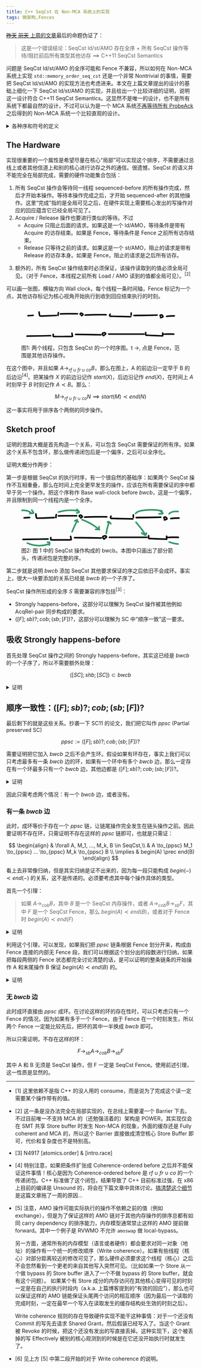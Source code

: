 ```yaml
---
title: C++ SeqCst 在 Non-MCA 系统上的实现
tags: 微架构,Fences
---
```


[<del>昨天</del> <del>前天</del> 上周的文章](seqcst-fences)最后的命题伪证了：

> 这是一个错误结论：SeqCst ld/st/AMO 存在全序 + 所有 SeqCst 操作等待/阻拦前后所有类型其他访存 $\implies$ C++11 SeqCst Semantics

问题是 SeqCst ld/st/AMO 的全序可能和 Fence 不兼容，所以如何在 Non-MCA 系统上实现 `std::memory_order_seq_cst` 还是一个非常 Nontrivial 的事情，需要把 SeqCst ld/st/AMO 的实现方法也考虑进来。本文在上篇文章提出的设计的基础上细化一下 SeqCst ld/st/AMO 的实现，并且给出一个比较详细的证明，说明这一设计符合 C++11 SeqCst Semantics。这显然不是唯一的设计，也不是所有系统下都最自然的设计，不过可以认为是一个 MCA 系统[不再等待所有 ProbeAck](mca) 之后得到的 Non-MCA 系统一个比较直观的设计。

<details>
<summary>各种序和符号的定义</summary>

- $co$: Coherence order，和 C++ 标准中的 Modification order 基本同义。
- $rf$: Read-from，$W \to_{rf} R$ 表示 R 读到了 W 的值，可以理解为 “W 早于 R”。
- $fr$: From-read，部分文献称为 Read-before ($rb$)，$R \to_{fr} W$ 表示 R 读到了 W 在 $co$ 序之前某个操作写入的值，可以理解为“R 早于 W”
- $sw$: Synchronize-with，在本文中狭义解释为一个 Release 操作写入的值被一个 Acquire 操作读到。标准库中有别的 $sw$ 操作，这里不做讨论。
- $cob$: Coherence-ordered before
- $bwcb, ra, ppsc$ 都是本文中定义的关系，分别指 Base wall-clock before, read-after 和 partial preserved SC

分号 ($;$) 表示关系连接，即：

$$
a ; b := \{ (X, Y) \in dom(a) \times codom(b) \mid exists Z, XaZ \land ZbY \}
$$

中括号 ($[S]$) 表示 S 类型的操作上的 Identity 关系，即：

$$
[S] := \{ (X, X) \mid X \in S \}
$$

中括号可以用于固定一个序的两端，例如 $[F]; sb; [F]$ 表示 $sb$ 关系中两端都是 Fence ($F$) 的子关系。
</details>

## The Hardware

实现很重要的一个属性是希望尽量在核心“局部”可以实现这个排序，不需要通过总线上或者其他信道上和别的核心进行访存之外的通信。很遗憾，SeqCst 的语义并不能完全在局部完成，需要的硬件功能集合包括：

1. 所有 SeqCst 操作会等待同一线程 sequenced-before 的所有操作完成，然后才开始本操作。等待本操作完成之后，才开始 sequenced-after 的其他操作。这里“完成”指的是全局可见之后，在硬件实现上需要核心发出的写操作对应的回应蕴含它已经全局可见了。
2. Acquire / Release 操作也要进行类似的等待。不过
    - Acquire 只阻止后面的请求。如果这是一个 ld/AMO，等待条件是带有 Acquire 的访存结束。如果是 Fence，等待条件是 Fence 之前所有访存结束。
    - Release 只等待之前的请求。如果这是一个 st/AMO，阻止的请求是带有 Release 的访存本身。如果是 Fence，阻止的请求是之后所有访存。
<!-- - 额外的，需要 SeqCst st/AMO 操作的全局可见顺序一致。<sup>[2]</sup> -->
3. 额外的，所有 SeqCst 操作结束时必须保证，该操作读取到的值必须全局可见。（对于 Fence，本线程之前所有 Load / AMO 读到的值都全局可见）。<sup>[2]</sup>

可以画一张图，横轴方向 Wall clock，每个线程一条时间轴，Fence 标记为一个点，其他访存标记为核心视角开始执行到收到回应结束执行的时刻。

<figure>
<svg class="inline-svg" xmlns="http://www.w3.org/2000/svg" viewBox="0 0 537 132"><path d="M58.04099965,24.2125931c.01831612,2.39700308.24411632,4.78380396.65564577,7.14554487.37011111,2.12404375.802947,4.46936069,1.78459699,6.40858703,1.13087712,2.234021,3.2974553,2.67184596,5.59620868,2.59166984,2.49481719-.08701445,4.98941147-.18098224,7.48410535-.27147286,9.72933688-.35291455,19.45867378-.70582851,29.1880107-1.05874224,5.57150059-.2020959,11.14300119-.40419172,16.71450179-.60628755,3.20801233-.11636468,3.22339567-5.11692268,0-5-17.95707908.65135966-35.92195827,1.52692424-53.88555819,1.95460085-.1172196.00279076-.62255603.06974832-.76787875.00563999-.18572709-.08193249.05585847.06634112.07680309.09396291-.14822435-.19547841-.23404742-.72871135-.2934682-.92370633-.33900682-1.11248345-.62374045-2.24192328-.85815398-3.38093255-.47263724-2.29653209-.67690801-4.61563242-.69481325-6.95886395-.0245744-3.21601439-5.02463133-3.22346514-5,0h0Z"/><path d="M123.54917305,25.71627823c-1.03128451,3.18371748-1.43214314,6.61611863-1.13397013,9.95022993.11617157,1.29900736,1.06661474,2.5642015,2.5,2.5,1.25466478-.05619659,2.62474984-1.10507208,2.5-2.5-.1372401-1.53459148-.12966177-3.07764058.03685816-4.60975581.00919655-.0866428.01904614-.17321213.02954876-.25970799.03516862-.27940424.02814408-.23063387-.02107363.1463111-.02518379-.1468121.05613941-.37385317.0799431-.51660737.06210037-.37242491.1332162-.74328349.21341405-1.11223578.16666532-.76674812.37491114-1.52267809.61667486-2.26903602.40320327-1.24474409-.46997527-2.7846365-1.74609855-3.07529661-1.37044825-.31214433-2.64358392.41334193-3.07529661,1.74609855h0Z"/><path d="M132.54271059,33.12999448c19.45059166-.52346332,38.9106795-.64325382,58.36624153-.35928521,3.21859898.04697788,3.21987364-4.95300351,0-5-19.45556197-.28396861-38.91564981-.16417811-58.36624153.35928521-3.211205.08642143-3.22399942,5.08676576,0,5h0Z"/><path d="M202.17527059,30.90478704c-.07707293-.0342412-.15037812-.07936919-.22713261-.11299686-.37501539-.16430173.22735883.09859745.22502639.190253.00068544-.02693521-.15216473-.15521727-.17268281-.17177439-.14642545-.11815841.34264127.54735148.18612641.23328872-.02844044-.05706858-.06340127-.11661302-.09684073-.17095667-.19208507-.31216422.15271216.48001825.11782718.2765627-.03134566-.18281364-.09666267-.35623136-.12259018-.54272769l.08930242.66459903c-.02492457-.24291031-.02382671-.47879825.00239722-.72155868l-.08930242.66459903c.01972507-.1375132.04393138-.27322457.08060469-.40738305.01821052-.06675021.03883784-.132745.06188195-.19798437.08903728-.23438796.04495418-.13067792-.1322493.31113011.0544322-.07724425.10544839-.18605154.15208233-.26895388.18978369-.33738323-.47888314.51619442-.06572183.10804564.06064287-.05914522.12367878-.11561899.18910772-.16942129-.34425613.2568385-.41131357.31364036-.20117232.17040557.10203269-.0534268.24032031-.11085528.32704564-.1812248-.40878603.16388143-.49258831.20017053-.25140683.1088673.07887458-.02771754.15861226-.0526781.23921302-.07488166.16288295-.04502193.32781871-.0758883.49460006-.10204446l-.66459903.08930242c.42963808-.05386757.85316021-.04884677,1.28241885.00654346l-.66459903-.08930242c.25701639.04003512.51045095.09280927.75942718.16902743.12340189.03777656.24269045.08964704.36580302.12712263-.69005776-.2100543-.29718955-.12740931-.09635125-.02474979.26021106.13300821.51102986.28427658.75244127.44885742.14171551.09661373.49673106.42170252-.03486491-.04420536.11011262.09650626.22839028.1848887.33941647.28058178.44824052.38633695.86333775.80969185,1.26489471,1.24380201.18410058.19902515.36546946.40063723.54536443.6034688.07334993.08270204.44549232.39849531.12864365.13750435-.13274233-.17812591-.14401191-.18311349-.03380875-.01496273-.13957196-.38902145-.17380484-.45763715-.10269864-.20584707l-.08930242-.66459903c.01737787.09121534.02189121.18304508.01354003.27548924l.08930242-.66459903c-.03841705.24544737-.19992487.47002468.08155191-.09257384-.16044204.32068171.14338045-.13758171.1464127-.16773555-.01510958.15025559-.45632548.45785531-.56439175.55475446-.18478501.16569009-.37659449.32183562-.56811247.47948844-.23682356.19494725.45197743-.32979349.09188891-.07564314-.12159154.08581927-.24188404.17282797-.36520892.2561997-.41055798.27755085-.8380474.53083031-1.27871348.75755997-.13222258.0680306-.26565241.1337918-.40015272.19720048-.08556497.04033866-.50070571.21431643-.10867439.05597204.40715784-.1644541-.06167062.0225787-.11426305.04290857-.13873563.05362897-.27871267.10375264-.41901444.15311126-1.23067107.43295414-2.18198389,1.72836575-1.74609855,3.07529661.39337569,1.21557166,1.75448228,2.21076539,3.07529661,1.74609855,2.09577076-.73729906,4.03806228-1.85370011,5.6417614-3.40481807,1.31943498-1.2761741,1.84208265-3.00961418.99821117-4.71590796-.45820366-.92648001-1.36922023-1.77793474-2.10240072-2.50491401-1.65207571-1.63810252-3.62998982-2.82891383-5.99191953-2.97407421-1.15236012-.07082219-2.33183691.21253871-3.34847378.75046647-1.13991682.60315823-1.91043628,1.59524801-2.37936446,2.76966505-.85043743,2.12989591-.04435174,5.15261682,2.16692582,6.13502123.63477034.28200946,1.22925555.4439989,1.9263969.25202087.57989764-.15969159,1.20833377-.60807206,1.49407768-1.14889971.57467963-1.08769644.37908814-2.85360066-.89687884-3.42047458h0Z"/><path d="M216.54148535,36.96271392c18.41941386-.75837838,36.85462841-1.11827812,55.28964883-1.06862079,5.20804452.0140286,10.41592695.06146098,15.62340385.13926611,3.21861401.04808945,3.21979278-4.95189294,0-5-18.4329622-.27540766-36.87127689-.15205946-55.29866441.38070007-5.20588816.15050894-10.4107389.33440593-15.61438827.54865461-3.20611905.13200482-3.22285512,5.13269389,0,5h0Z"/><path d="M299.03111105,30.24830466c-1.25569175,1.76821072-2.31523615,3.94783201-2.07768435,6.16969264.28931525,2.70601258,2.43790926,4.3177948,5.02077423,4.63214737,2.70515559.32923619,5.51379312.19219039,8.23709964.24980923,2.74758958.05813261,5.49517916.11626525,8.24276874.1743979,11.15687875.23605379,22.31375749.47210786,33.47063623.70816204,6.32778191.13388147,12.65556383.26776297,18.98334574.40164447,3.2187534.06810152,3.21820601-4.93191007,0-5-20.23225023-.42806849-40.46450046-.85613698-60.69675072-1.28420441-1.41542494-.0299471-2.83084989-.0598942-4.24627483-.0898413-1.15805023-.02450164-2.4237871.08867624-3.56431217-.11703431-.31239174-.05634447-.57710479-.2337432-.46009013-.03578419-.05319333-.08998957-.03032556-.38615214.01325946-.62052065.18122009-.97446971.83461163-1.87634765,1.39458157-2.66487306.78220214-1.10146317.19550657-2.78153988-.89687884-3.42047458-1.25357655-.73321517-2.63645764-.20713985-3.42047458.89687884h0Z"/><path d="M370.01218378,27.48128814c-.28565251,2.5402118-.26793812,5.10182694.05281688,7.63784182.08705442.68828642.22137623,1.25691014.73223305,1.76776695.4336057.4336057,1.14501564.76012615,1.76776695.73223305.64655933-.02895947,1.31713952-.24134366,1.76776695-.73223305.41566084-.45279866.81321726-1.12747398.73223305-1.76776695-.32075544-2.5360184-.33846899-5.09763354-.05281688-7.63784182.06687356-.59468408-.32732545-1.36285936-.73223305-1.76776695-.4336057-.4336057-1.14501564-.76012615-1.76776695-.73223305-.64655933.02895947-1.31713952.24134366-1.76776695.73223305-.47609294.51863014-.65396592,1.07176366-.73223305,1.76776695h0Z"/><path d="M381.81524851,38.4777232c20.38371814-.31738413,40.76743628-.63476826,61.15115441-.95215239,5.800245-.09031256,11.60049-.18062511,17.400735-.27093767,3.21432375-.05004854,3.2239749-5.05019881,0-5-20.38371814.31738413-40.76743628.63476826-61.15115441.95215239-5.800245.09031256-11.60049.18062511-17.400735.27093767-3.21432375.05004854-3.2239749,5.05019881,0,5h0Z"/><path d="M472.01839687,35.84255081c.80573722.29581914.43250996.21458361.30514849.11845908-.00571326-.00431201.51047769.45243995.25828748.19986334-.1772498-.17752138.02598836-.11543785.18843098.26717666-.0097624-.02299418-.11944414-.17721247-.10946127-.1809113.01926462-.00713789.26073332.71223026.08248757.14309769-.03300526-.10538467-.06681483-.39140533-.00153613.06135655.0676718.46936001.03424839.11792649.02862795.00039777-.01900572-.39742693-.12165398.69967996-.00138329.11752935.07660545-.37079616-.31820946.53801631-.05171828.1447908.15491995-.22859473-.37191827.40502359-.15809369.19053055.06133025-.06152199.13184884-.12479455.18568674-.1922329.14482933-.18141589-.24309208.17507657-.24909773.17798857.11567769-.05608952.22664291-.15256136.34064455-.21513513.0473565-.02599326.20369557-.1255126.2431004-.12025966.04900142.00653224-.5504091.18951161-.27869648.12733732.1792837-.04102436.3514722-.10745912.53283565-.14487727.10503182-.02166973.42891116-.06849809.00939484-.01141174-.40437812.05502639-.14548629.01801899-.05764452.01415863.22501764-.00988878.44792267-.01946505.6732703-.00898775.11075791.00514957.67545461.06891335.19598021.00560351-.4787462-.06321369.08070101.02455902.18921962.04933881.17223721.03932968.3430028.0860257.51125235.13991521.0841962.02696763.16675309.05926601.25097621.08595048.40261153.12755968-.43931421-.20749075-.16692857-.07668535.30097916.14453662.59528758.29353178.87676995.47414979.1454402.09332421.30952759.1875208.43700238.30454026-.01769055-.01623959-.48373568-.41193708-.19440296-.14072676.08089778.07583074.16696434.14622008.24785302.22223669.23347365.2194111.49978683.46360262.67421565.73395435-.01294092-.02005747-.36277611-.52179786-.15383367-.18598587.04660539.07490412.09945086.14650241.14680558.22096298.09480869.1490772.18329202.30240331.26503085.45903568.04092439.07842152.07697547.15901523.11751774.23752679.19345561.37463377-.11091258-.23432278-.09548635-.23166515.04481656.00772098.15639843.45601916.17000351.50319978.02762586.09580285.16976149.44467196.12455465.53586706-.02298826.04637387-.0320665-.59712802-.04798061-.30973521-.0048273.08717607-.03031564.26968403-.00033508.35355868-.14348489-.40141826.12553338-.5105954.01370173-.25638455.01491949-.03391433.2870907-.5648352.07595722-.22295674.02090685-.03385347.3960035-.47320292.11502503-.19620002.04706656-.04640061.50488475-.3157519.16336819-.15047829-.09682959.04685973-.62600092.27318837-.2126852.12032844.39343953-.14550896.0252802-.01333644-.0731897.02556183-.13427838.05304358-.26892327.10515102-.40402373.15606713-1.94757487.73399409-3.97338269,1.23848687-6.03458864,1.52246655-.57388324.07906594-1.21696142.67535005-1.49407768,1.14889971-.31358395.5358674-.44643885,1.3256252-.25202087,1.9263969.19576179.60492423.5706341,1.18855359,1.14889971,1.49407768.63694467.33652691,1.22025665.34930833,1.9263969.25202087,2.31380496-.31878115,4.58275826-.9170628,6.74515851-1.80194905.75501111-.30896174,1.41649503-.59050236,2.02229643-1.15785788.77712433-.7278058,1.14939912-1.67972268,1.24446573-2.72122433.11409835-1.25000371-.32807583-2.5291758-.87555851-3.63299153-1.02653863-2.06967184-2.93440924-3.56476025-5.05654228-4.38055158-2.08554829-.8017274-4.84744059-.74560096-6.69341403.61680451-1.31857823.97316578-2.21689257,2.44040916-2.08235509,4.12988801.14592292,1.83245365,1.17066479,3.24263973,2.90549024,3.87956522,1.22972505.45148245,2.79257535-.50483024,3.07529661-1.74609855.32183211-1.4129818-.42947189-2.59190903-1.74609855-3.07529661h0Z"/><path d="M22.90500728,39.1802384c5.81841141-.35992492,11.63682281-.71984983,17.45523422-1.07977475,1.34784293-.0833771,2.5-1.08933328,2.5-2.5,0-1.28882103-1.14543309-2.58379304-2.5-2.5-5.81841141.35992492-11.63682281.71984983-17.45523422,1.07977475-1.34784293.0833771-2.5,1.08933328-2.5,2.5,0,1.28882103,1.14543309,2.58379304,2.5,2.5h0Z"/><path d="M492.53726385,41.3699431c8.68734954-1.09794288,17.43433148-1.61275587,26.19049394-1.54147023,3.21817663.02619981,3.22124409-4.97377522,0-5-8.75616577-.07128567-17.50314768.44352776-26.19049394,1.54147023-1.33927612.16926321-2.5,1.02785259-2.5,2.5,0,1.21947426,1.15114907,2.67047331,2.5,2.5h0Z"/><path d="M19.36319162,108.19030085c20.83512651-.35942389,41.67025301-.71884777,62.50537952-1.07827166,5.89360152-.1016697,11.78720304-.20333941,17.68080456-.30500911,3.21391366-.05544278,3.22403086-5.05561731,0-5-20.83512651.35942389-41.67025301.71884777-62.50537952,1.07827166-5.89360152.1016697-11.78720304.20333941-17.68080456.30500911-3.21391366.05544278-3.22403086,5.05561731,0,5h0Z"/><path d="M105.79053182,99.75850186c-.01998844,2.20209082-.30872372,4.59282696.04127701,6.77016588.44390899,2.76153804,2.85320788,3.21695716,5.21114213,3.21051279,4.72125486-.01290346,9.44250972-.02580686,14.16376458-.03871022,9.52533863-.02603309,19.05067727-.05206601,28.5760159-.07809887,5.46671605-.0149406,10.9334321-.02988117,16.40014815-.04482175,3.21685852-.0087917,3.22294641-5.00880834,0-5-10.27079987.02807017-20.54159974.05614034-30.8123996.08421065-5.13539998.01403515-10.27079996.02807034-15.40619993.04210558-2.48487098.00679125-4.96974195.0135825-7.45461293.02037377-1.32526453.00362201-2.65052905.00724403-3.97579358.01086605-.66261434.00181096-1.32528101.0061521-1.98789679.00543303-.27024318.00362944-.54045811.00254317-.81064477-.0032588.04831326.00884908.09079849-.00576876.12745569-.04385352l.89687884.89687884c-.01758802.35369166-.02447199.30160948-.02065189-.15624656l.0085862-.94592615.0128793-1.41888922.03005169-3.31074152c.02921218-3.21825449-4.97076233-3.221062-5,0h0Z"/><path d="M169.33777167,96.6177761l1.97495495,10.35106969c.24560923,1.28727913,1.86206884,2.13871573,3.07529661,1.74609855,1.37378735-.44457646,2.00924605-1.6960965,1.74609855-3.07529661l-1.97495495-10.35106969c-.24560923-1.28727913-1.86206884-2.13871573-3.07529661-1.74609855-1.37378735.44457646-2.00924605,1.6960965-1.74609855,3.07529661h0Z"/><path d="M184.09419894,102.60364057c22.2379562.28592703,44.4759124.57185407,66.71386859.8577811,6.30628609.08108379,12.61257217.16216757,18.91885826.24325136,3.21851164.04138238,3.22026904-4.95859503,0-5-22.2379562-.28592703-44.4759124-.57185407-66.71386859-.8577811-6.30628609-.08108379-12.61257217-.16216757-18.91885826-.24325136-3.21851164-.04138238-3.22026904,4.95859503,0,5h0Z"/><path d="M280.21209981,101.75808844c-.19199615-.02719993-.37511151-.08818876-.5639309-.12124936-.31757925-.0556053.423985.23299648.1445053.07042427-.07014268-.04080171-.14589398-.07350817-.21656043-.11392045-.06737505-.03853001-.60912542-.395169-.29122486-.17954311.29752072.20180263.00386216-.01089573-.06751108-.07657043-.10459772-.09624649-.20596746-.19577829-.30455268-.2982004-.13934114-.14476422-.27251844-.29543101-.40205359-.44897528-.05565697-.0659729-.10967249-.13321785-.16485522-.19957668-.11984611-.14411842-.14276491-.32449066.07458263.09956031-.19136643-.3733611-.51852821-.70912903-.73945426-1.07108536-.10885169-.17833822-.21282233-.35973378-.30863382-.54544925-.02930812-.05680917-.12224811-.30249758-.15615573-.32038065.02016674.01063605.16055087.45061871.08413851.19130253-.05587238-.18961084-.11288335-.38474207-.17567024-.5718642-.08126546-.24219336.08827364-.24600282.00796461.17747143.0169815-.08954449-.00776879-.22758669-.01325759-.31999127-.02585644-.43529592-.08627654.53577593.02094551-.03076063.05876148-.31048207-.23807022.42891969-.05806879.16019196.14850992-.22171343-.13875677.1591026-.14290167.15832916.06903542.01288211.16963052-.24556467.25299887-.2496321.00548413-.00026756-.51984918.32243659-.07127821.07607307.21159062-.11620951.41792523-.23542023.63615536-.33985022.09051115-.04331243.18388372-.08160206.27375204-.12610323.32860205-.16271782-.38733181.14072456-.04201768.01735186.22072226-.07885893.43759868-.16786807.65981852-.24312907.47586341-.16116451.96023621-.29656548,1.45068528-.40550357.2291897-.0509074.45968099-.09096689.69004387-.13540102.14445897-.02786434.42373312-.14647088-.06826313.00155086.08976867-.02700776.20623403-.02414145.29949805-.03372411.42225023-.04338522.84750091-.07241913,1.2721893-.06173854.16003778.00402483.4290836.07306202.58171346.03780196-.00069494.00016054-.5508683-.10856661-.30204033-.04042065.06899199.01889468.14523139.02437785.2155785.03837904.18880898.03757867.37647279.08384679.56036495.14092954.06432295.01996676.13634528.05699427.20236618.0680088.28215253.04707263-.50877535-.26972357-.1457278-.0619826.1322784.07569158.27566645.17892363.41263255.23936716.20542219.09065339-.22903649-.16699939-.23897053-.1896686.01397633.03189361.15352564.14719439.19340607.18089569.30489636.25765537-.29138022-.47650468-.03057752-.03214503.02667748.0454535.05733628.14426465.09563004.17830908-.14536326-.37141069-.18648375-.45912317-.12336148-.26313745.01778455.05158915.03189156.10416449.04232104.15772602.11226546.30316075.00592696-.50354656-.02814971-.18398656.00319728.0538324.00307205.10765714-.00037567.16147423-.00951101.19575677.00629278.10860303.04741137-.26146122-.03220988.06261617-.03589037.17029185-.05399594.23944496-.07037168.26878032-.2158113.27528028.05826309-.05243032-.06487393.07756973-.24111993.59495465-.3289039.58117675-.02104744-.00330345.33494852-.37639412.13673849-.17550331-.10062858.10198957-.19182043.21316231-.29543732.31287754-.03242151.03120069-.27001297.2422811-.270429.24154417-.01388804-.02460073.41859361-.28965371.07315476-.06246951-.20316795.13361713-.40562415.26543286-.61695909.3860028-.4772856.27229901-.9763012.50416718-1.47420451.73563936-1.18944929.55296764-1.58115732,2.35910581-.89687884,3.42047458.78999647,1.22534555,2.14814871,1.48837529,3.42047458.89687884,2.58277485-1.20071611,5.07361625-3.06815691,5.19808647-6.18138448.11086152-2.77284904-2.15474001-4.87159744-4.75110291-5.32465783-2.78513674-.48600107-5.62549248.12458137-8.19041533,1.2348381-1.51997653.65793954-2.78234271,1.60802391-3.3821299,3.20783626-.51451577,1.3723679-.25326675,2.85692004.30013215,4.16827644.56820473,1.34644089,1.42755714,2.5414672,2.38591429,3.64030287.96384796,1.10513134,2.30850313,2.1122066,3.79538575,2.32285199.69468418.09841531,1.29463712.11767828,1.9263969-.25202087.51858402-.30346989,1.01315141-.89808409,1.14889971-1.49407768.26884528-1.18034675-.36135178-2.87912072-1.74609855-3.07529661h0Z"/><path d="M295.90981265,101.4397384h120.27272727c3.2172614,0,3.22259025-5,0-5h-120.27272727c-3.2172614,0-3.22259025,5,0,5h0Z"/><path d="M419.21667136,93.09331867c-.30863375,2.19593144-.45810535,4.36793616-.24177809,6.58136297.19629131,2.00842212.47178918,4.1407421,2.45122717,5.18165195.95923555.50442486,2.07855958.50264875,3.13521572.54356839,1.16559527.04513838,2.33119055.09027677,3.49678582.13541515,2.24793374.0870526,4.49586749.1741052,6.74380123.2611578,8.99173496.34821041,17.98346991.69642085,26.97520487,1.0446313,5.16192191.19989859,10.32384383.39979719,15.48576574.59969579,3.21780387.12461143,3.21238495-4.87559842,0-5-10.40710064-.40302137-20.81420127-.80604273-31.22130191-1.20906407-5.16192192-.19989858-10.32384385-.39979715-15.48576577-.59969571-1.24885208-.04836255-2.49770416-.09672511-3.74655624-.14508766-.66605444-.02579336-1.33210889-.05158672-1.99816333-.07738008-.33302722-.01289668-.66605444-.02579336-.99908166-.03869004-.63802482-.09786557-.53359849.04363958.313279.42451545.14168437-.12378777-.24609978-2.43318016-.25587457-2.77848906-.03381714-1.19464001.00212017-2.40962428.16863719-3.59439411.18767609-1.33531678-.32597095-2.68508622-1.74609855-3.07529661-1.17038449-.32158814-2.88617355.40048656-3.07529661,1.74609855h0Z"/><path d="M476.68253993,95.39428385v9.27272727c0,1.307694,1.14988643,2.56047175,2.5,2.5,1.35450499-.06066844,2.5-1.09845912,2.5-2.5v-9.27272727c0-1.307694-1.14988643-2.56047175-2.5-2.5-1.35450499.06066844-2.5,1.09845912-2.5,2.5h0Z"/><path d="M483.53796372,101.78282955c11.08758704-.44467996,22.18603589-.54070758,33.27965714-.28794712,3.21874882.07333696,3.21774993-4.9266858,0-5-11.09362154-.25276046-22.19207038-.15673283-33.27965714.28794712-3.20654419.12860201-3.22298592,5.12926142,0,5h0Z"/></svg>
<figcaption>
图1: 两个线程，只包含 SeqCst 的一个时序图。t ->, 点是 Fence，范围是其他访存操作。
</figcaption>
</figure>

在这个图中，并且如果 $A \rightarrow_{rf \cup fr \cup co} B$，那么在图上，A 的前边沿一定早于 B 的后边沿<sup>[4]</sup>。把某操作 $X$ 的前边沿记作 $start(X)$，后边沿记作 $end(X)$，在时间上 $A$ 时刻早于 $B$ 时刻记作 $A \prec B$。那么：

$$
M \to_{rf \cup fr \cup co} N \implies start(M) \prec end(N)
$$

这一事实将用于排序各个两侧的同步操作。

## Sketch proof

证明的思路大概是首先构造一个关系，可以包含 SeqCst 需要保证的所有序。如果这个关系不包含环，那么做传递闭包后是一个偏序，之后可以全序化。

证明大概分作两步：

第一步是根据 SeqCst 的执行时序，有一个很自然的基础序：如果两个 SeqCst 操作不互相重叠，那么在时间上完全更早发生的操作，应该在所有需要保证的序中都早于另一个操作。把这个序称作 Base wall-clock before $bwcb$，这是一个偏序，并且限制到同一个线程内是一个全序。

<figure>
<svg class="inline-svg" xmlns="http://www.w3.org/2000/svg" viewBox="0 0 507.49214873 120.67295622"><defs><style>.cls-1{fill:#319966;}</style></defs><path d="M44.39060769,16.86760121c.01831612,2.39700308.24411632,4.78380396.65564577,7.14554487.37011111,2.12404375.802947,4.46936069,1.78459699,6.40858703,1.13087712,2.234021,3.2974553,2.67184596,5.59620868,2.59166984,2.49481719-.08701445,4.98941147-.18098224,7.48410535-.27147286,9.72933688-.35291455,19.45867378-.70582851,29.1880107-1.05874224,5.57150059-.2020959,11.14300119-.40419172,16.71450179-.60628755,3.20801233-.11636468,3.22339567-5.11692268,0-5-17.95707908.65135966-35.92195827,1.52692424-53.88555819,1.95460085-.1172196.00279076-.62255603.06974832-.76787875.00563999-.18572709-.08193249.05585847.06634112.07680309.09396291-.14822435-.19547841-.23404742-.72871135-.2934682-.92370633-.33900682-1.11248345-.62374045-2.24192328-.85815398-3.38093255-.47263724-2.29653209-.67690801-4.61563242-.69481325-6.95886395-.0245744-3.21601439-5.02463133-3.22346514-5,0h0Z"/><path d="M109.89878108,18.37128634c-1.03128451,3.18371748-1.43214314,6.61611863-1.13397013,9.95022993.11617157,1.29900736,1.06661474,2.5642015,2.5,2.5,1.25466478-.05619659,2.62474984-1.10507208,2.5-2.5-.1372401-1.53459148-.12966177-3.07764058.03685816-4.60975581.00919655-.0866428.01904614-.17321213.02954876-.25970799.03516862-.27940424.02814408-.23063387-.02107363.1463111-.02518379-.1468121.05613941-.37385317.0799431-.51660737.06210037-.37242491.1332162-.74328349.21341405-1.11223578.16666532-.76674812.37491114-1.52267809.61667486-2.26903602.40320327-1.24474409-.46997527-2.7846365-1.74609855-3.07529661-1.37044825-.31214433-2.64358392.41334193-3.07529661,1.74609855h0Z"/><path d="M118.89231863,25.7850026c19.45059166-.52346332,38.9106795-.64325382,58.36624153-.35928521,3.21859898.04697788,3.21987364-4.95300351,0-5-19.45556197-.28396861-38.91564981-.16417811-58.36624153.35928521-3.211205.08642143-3.22399942,5.08676576,0,5h0Z"/><path d="M188.52487863,23.55979516c-.07707293-.0342412-.15037812-.07936919-.22713261-.11299686-.37501539-.16430173.22735883.09859745.22502639.190253.00068544-.02693521-.15216473-.15521727-.17268281-.17177439-.14642545-.11815841.34264127.54735148.18612641.23328872-.02844044-.05706858-.06340127-.11661302-.09684073-.17095667-.19208507-.31216422.15271216.48001825.11782718.2765627-.03134566-.18281364-.09666267-.35623136-.12259018-.54272769l.08930242.66459903c-.02492457-.24291031-.02382671-.47879825.00239722-.72155868l-.08930242.66459903c.01972507-.1375132.04393138-.27322457.08060469-.40738305.01821052-.06675021.03883784-.132745.06188195-.19798437.08903728-.23438796.04495418-.13067792-.1322493.31113011.0544322-.07724425.10544839-.18605154.15208233-.26895388.18978369-.33738323-.47888314.51619442-.06572183.10804564.06064287-.05914522.12367878-.11561899.18910772-.16942129-.34425613.2568385-.41131357.31364036-.20117232.17040557.10203269-.0534268.24032031-.11085528.32704564-.1812248-.40878603.16388143-.49258831.20017053-.25140683.1088673.07887458-.02771754.15861226-.0526781.23921302-.07488166.16288295-.04502193.32781871-.0758883.49460006-.10204446l-.66459903.08930242c.42963808-.05386757.85316021-.04884677,1.28241885.00654346l-.66459903-.08930242c.25701639.04003512.51045095.09280927.75942718.16902743.12340189.03777656.24269045.08964704.36580302.12712263-.69005776-.2100543-.29718955-.12740931-.09635125-.02474979.26021106.13300821.51102986.28427658.75244127.44885742.14171551.09661373.49673106.42170252-.03486491-.04420536.11011262.09650626.22839028.1848887.33941647.28058178.44824052.38633695.86333775.80969185,1.26489471,1.24380201.18410058.19902515.36546946.40063723.54536443.6034688.07334993.08270204.44549232.39849531.12864365.13750435-.13274233-.17812591-.14401191-.18311349-.03380875-.01496273-.13957196-.38902145-.17380484-.45763715-.10269864-.20584707l-.08930242-.66459903c.01737787.09121534.02189121.18304508.01354003.27548924l.08930242-.66459903c-.03841705.24544737-.19992487.47002468.08155191-.09257384-.16044204.32068171.14338045-.13758171.1464127-.16773555-.01510958.15025559-.45632548.45785531-.56439175.55475446-.18478501.16569009-.37659449.32183562-.56811247.47948844-.23682356.19494725.45197743-.32979349.09188891-.07564314-.12159154.08581927-.24188404.17282797-.36520892.2561997-.41055798.27755085-.8380474.53083031-1.27871348.75755997-.13222258.0680306-.26565241.1337918-.40015272.19720048-.08556497.04033866-.50070571.21431643-.10867439.05597204.40715784-.1644541-.06167062.0225787-.11426305.04290857-.13873563.05362897-.27871267.10375264-.41901444.15311126-1.23067107.43295414-2.18198389,1.72836575-1.74609855,3.07529661.39337569,1.21557166,1.75448228,2.21076539,3.07529661,1.74609855,2.09577076-.73729906,4.03806228-1.85370011,5.6417614-3.40481807,1.31943498-1.2761741,1.84208265-3.00961418.99821117-4.71590796-.45820366-.92648001-1.36922023-1.77793474-2.10240072-2.50491401-1.65207571-1.63810252-3.62998982-2.82891383-5.99191953-2.97407421-1.15236012-.07082219-2.33183691.21253871-3.34847378.75046647-1.13991682.60315823-1.91043628,1.59524801-2.37936446,2.76966505-.85043743,2.12989591-.04435174,5.15261682,2.16692582,6.13502123.63477034.28200946,1.22925555.4439989,1.9263969.25202087.57989764-.15969159,1.20833377-.60807206,1.49407768-1.14889971.57467963-1.08769644.37908814-2.85360066-.89687884-3.42047458h0Z"/><path d="M202.89109339,29.61772203c18.41941386-.75837838,36.85462841-1.11827812,55.28964883-1.06862079,5.20804452.0140286,10.41592695.06146098,15.62340385.13926611,3.21861401.04808945,3.21979278-4.95189294,0-5-18.4329622-.27540766-36.87127689-.15205946-55.29866441.38070007-5.20588816.15050894-10.4107389.33440593-15.61438827.54865461-3.20611905.13200482-3.22285512,5.13269389,0,5h0Z"/><path d="M285.38071908,22.90331278c-1.25569175,1.76821072-2.31523615,3.94783201-2.07768435,6.16969264.28931525,2.70601258,2.43790926,4.3177948,5.02077423,4.63214737,2.70515559.32923619,5.51379312.19219039,8.23709964.24980923,2.74758958.05813261,5.49517916.11626525,8.24276874.1743979,11.15687875.23605379,22.31375749.47210786,33.47063623.70816204,6.32778191.13388147,12.65556383.26776297,18.98334574.40164447,3.2187534.06810152,3.21820601-4.93191007,0-5-20.23225023-.42806849-40.46450046-.85613698-60.69675072-1.28420441-1.41542494-.0299471-2.83084989-.0598942-4.24627483-.0898413-1.15805023-.02450164-2.4237871.08867624-3.56431217-.11703431-.31239174-.05634447-.57710479-.2337432-.46009013-.03578419-.05319333-.08998957-.03032556-.38615214.01325946-.62052065.18122009-.97446971.83461163-1.87634765,1.39458157-2.66487306.78220214-1.10146317.19550657-2.78153988-.89687884-3.42047458-1.25357655-.73321517-2.63645764-.20713985-3.42047458.89687884h0Z"/><path d="M356.36179182,20.13629626c-.28565251,2.5402118-.26793812,5.10182694.05281688,7.63784182.08705442.68828642.22137623,1.25691014.73223305,1.76776695.4336057.4336057,1.14501564.76012615,1.76776695.73223305.64655933-.02895947,1.31713952-.24134366,1.76776695-.73223305.41566084-.45279866.81321726-1.12747398.73223305-1.76776695-.32075544-2.5360184-.33846899-5.09763354-.05281688-7.63784182.06687356-.59468408-.32732545-1.36285936-.73223305-1.76776695-.4336057-.4336057-1.14501564-.76012615-1.76776695-.73223305-.64655933.02895947-1.31713952.24134366-1.76776695.73223305-.47609294.51863014-.65396592,1.07176366-.73223305,1.76776695h0Z"/><path d="M368.16485655,31.13273132c20.38371814-.31738413,40.76743628-.63476826,61.15115441-.95215239,5.800245-.09031256,11.60049-.18062511,17.400735-.27093767,3.21432375-.05004854,3.2239749-5.05019881,0-5-20.38371814.31738413-40.76743628.63476826-61.15115441.95215239-5.800245.09031256-11.60049.18062511-17.400735.27093767-3.21432375.05004854-3.2239749,5.05019881,0,5h0Z"/><path d="M458.36800491,28.49755893c.80573722.29581914.43250996.21458361.30514849.11845908-.00571326-.00431201.51047769.45243995.25828748.19986334-.1772498-.17752138.02598836-.11543785.18843098.26717666-.0097624-.02299418-.11944414-.17721247-.10946127-.1809113.01926462-.00713789.26073332.71223026.08248757.14309769-.03300526-.10538467-.06681483-.39140533-.00153613.06135655.0676718.46936001.03424839.11792649.02862795.00039777-.01900572-.39742693-.12165398.69967996-.00138329.11752935.07660545-.37079616-.31820946.53801631-.05171828.1447908.15491995-.22859473-.37191827.40502359-.15809369.19053055.06133025-.06152199.13184884-.12479455.18568674-.1922329.14482933-.18141589-.24309208.17507657-.24909773.17798857.11567769-.05608952.22664291-.15256136.34064455-.21513513.0473565-.02599326.20369557-.1255126.2431004-.12025966.04900142.00653224-.5504091.18951161-.27869648.12733732.1792837-.04102436.3514722-.10745912.53283565-.14487727.10503182-.02166973.42891116-.06849809.00939484-.01141174-.40437812.05502639-.14548629.01801899-.05764452.01415863.22501764-.00988878.44792267-.01946505.6732703-.00898775.11075791.00514957.67545461.06891335.19598021.00560351-.4787462-.06321369.08070101.02455902.18921962.04933881.17223721.03932968.3430028.0860257.51125235.13991521.0841962.02696763.16675309.05926601.25097621.08595048.40261153.12755968-.43931421-.20749075-.16692857-.07668535.30097916.14453662.59528758.29353178.87676995.47414979.1454402.09332421.30952759.1875208.43700238.30454026-.01769055-.01623959-.48373568-.41193708-.19440296-.14072676.08089778.07583074.16696434.14622008.24785302.22223669.23347365.2194111.49978683.46360262.67421565.73395435-.01294092-.02005747-.36277611-.52179786-.15383367-.18598587.04660539.07490412.09945086.14650241.14680558.22096298.09480869.1490772.18329202.30240331.26503085.45903568.04092439.07842152.07697547.15901523.11751774.23752679.19345561.37463377-.11091258-.23432278-.09548635-.23166515.04481656.00772098.15639843.45601916.17000351.50319978.02762586.09580285.16976149.44467196.12455465.53586706-.02298826.04637387-.0320665-.59712802-.04798061-.30973521-.0048273.08717607-.03031564.26968403-.00033508.35355868-.14348489-.40141826.12553338-.5105954.01370173-.25638455.01491949-.03391433.2870907-.5648352.07595722-.22295674.02090685-.03385347.3960035-.47320292.11502503-.19620002.04706656-.04640061.50488475-.3157519.16336819-.15047829-.09682959.04685973-.62600092.27318837-.2126852.12032844.39343953-.14550896.0252802-.01333644-.0731897.02556183-.13427838.05304358-.26892327.10515102-.40402373.15606713-1.94757487.73399409-3.97338269,1.23848687-6.03458864,1.52246655-.57388324.07906594-1.21696142.67535005-1.49407768,1.14889971-.31358395.5358674-.44643885,1.3256252-.25202087,1.9263969.19576179.60492423.5706341,1.18855359,1.14889971,1.49407768.63694467.33652691,1.22025665.34930833,1.9263969.25202087,2.31380496-.31878115,4.58275826-.9170628,6.74515851-1.80194905.75501111-.30896174,1.41649503-.59050236,2.02229643-1.15785788.77712433-.7278058,1.14939912-1.67972268,1.24446573-2.72122433.11409835-1.25000371-.32807583-2.5291758-.87555851-3.63299153-1.02653863-2.06967184-2.93440924-3.56476025-5.05654228-4.38055158-2.08554829-.8017274-4.84744059-.74560096-6.69341403.61680451-1.31857823.97316578-2.21689257,2.44040916-2.08235509,4.12988801.14592292,1.83245365,1.17066479,3.24263973,2.90549024,3.87956522,1.22972505.45148245,2.79257535-.50483024,3.07529661-1.74609855.32183211-1.4129818-.42947189-2.59190903-1.74609855-3.07529661h0Z"/><path d="M9.25461532,31.83524652c5.81841141-.35992492,11.63682281-.71984983,17.45523422-1.07977475,1.34784293-.0833771,2.5-1.08933328,2.5-2.5,0-1.28882103-1.14543309-2.58379304-2.5-2.5-5.81841141.35992492-11.63682281.71984983-17.45523422,1.07977475-1.34784293.0833771-2.5,1.08933328-2.5,2.5,0,1.28882103,1.14543309,2.58379304,2.5,2.5h0Z"/><path d="M478.88687189,34.02495122c8.68734954-1.09794288,17.43433148-1.61275587,26.19049394-1.54147023,3.21817663.02619981,3.22124409-4.97377522,0-5-8.75616577-.07128567-17.50314768.44352776-26.19049394,1.54147023-1.33927612.16926321-2.5,1.02785259-2.5,2.5,0,1.21947426,1.15114907,2.67047331,2.5,2.5h0Z"/><path d="M5.71279965,100.84530897c20.83512651-.35942389,41.67025301-.71884777,62.50537952-1.07827166,5.89360152-.1016697,11.78720304-.20333941,17.68080456-.30500911,3.21391366-.05544278,3.22403086-5.05561731,0-5-20.83512651.35942389-41.67025301.71884777-62.50537952,1.07827166-5.89360152.1016697-11.78720304.20333941-17.68080456.30500911-3.21391366.05544278-3.22403086,5.05561731,0,5h0Z"/><path d="M92.14013986,92.41350998c-.01998844,2.20209082-.30872372,4.59282696.04127701,6.77016588.44390899,2.76153804,2.85320788,3.21695716,5.21114213,3.21051279,4.72125486-.01290346,9.44250972-.02580686,14.16376458-.03871022,9.52533863-.02603309,19.05067727-.05206601,28.5760159-.07809887,5.46671605-.0149406,10.9334321-.02988117,16.40014815-.04482175,3.21685852-.0087917,3.22294641-5.00880834,0-5-10.27079987.02807017-20.54159974.05614034-30.8123996.08421065-5.13539998.01403515-10.27079996.02807034-15.40619993.04210558-2.48487098.00679125-4.96974195.0135825-7.45461293.02037377-1.32526453.00362201-2.65052905.00724403-3.97579358.01086605-.66261434.00181096-1.32528101.0061521-1.98789679.00543303-.27024318.00362944-.54045811.00254317-.81064477-.0032588.04831326.00884908.09079849-.00576876.12745569-.04385352l.89687884.89687884c-.01758802.35369166-.02447199.30160948-.02065189-.15624656l.0085862-.94592615.0128793-1.41888922.03005169-3.31074152c.02921218-3.21825449-4.97076233-3.221062-5,0h0Z"/><path d="M155.68737971,89.27278421c.65831832,3.45035656,1.31663664,6.90071313,1.97495495,10.35106969.24560923,1.28727913,1.86206884,2.13871573,3.07529661,1.74609855,1.37378735-.44457646,2.00924605-1.6960965,1.74609855-3.07529661-.65831832-3.45035656-1.31663664-6.90071313-1.97495495-10.35106969-.24560923-1.28727913-1.86206884-2.13871573-3.07529661-1.74609855-1.37378735.44457646-2.00924605,1.6960965-1.74609855,3.07529661h0Z"/><path d="M170.44380698,95.25864868c22.2379562.28592703,44.4759124.57185407,66.71386859.8577811,6.30628609.08108379,12.61257217.16216757,18.91885826.24325136,3.21851164.04138238,3.22026904-4.95859503,0-5-22.2379562-.28592703-44.4759124-.57185407-66.71386859-.8577811-6.30628609-.08108379-12.61257217-.16216757-18.91885826-.24325136-3.21851164-.04138238-3.22026904,4.95859503,0,5h0Z"/><path d="M266.56170785,94.41309655c-.19199615-.02719993-.37511151-.08818876-.5639309-.12124936-.31757925-.0556053.423985.23299648.1445053.07042427-.07014268-.04080171-.14589398-.07350817-.21656043-.11392045-.06737505-.03853001-.60912542-.395169-.29122486-.17954311.29752072.20180263.00386216-.01089573-.06751108-.07657043-.10459772-.09624649-.20596746-.19577829-.30455268-.2982004-.13934114-.14476422-.27251844-.29543101-.40205359-.44897528-.05565697-.0659729-.10967249-.13321785-.16485522-.19957668-.11984611-.14411842-.14276491-.32449066.07458263.09956031-.19136643-.3733611-.51852821-.70912903-.73945426-1.07108536-.10885169-.17833822-.21282233-.35973378-.30863382-.54544925-.02930812-.05680917-.12224811-.30249758-.15615573-.32038065.02016674.01063605.16055087.45061871.08413851.19130253-.05587238-.18961084-.11288335-.38474207-.17567024-.5718642-.08126546-.24219336.08827364-.24600282.00796461.17747143.0169815-.08954449-.00776879-.22758669-.01325759-.31999127-.02585644-.43529592-.08627654.53577593.02094551-.03076063.05876148-.31048207-.23807022.42891969-.05806879.16019196.14850992-.22171343-.13875677.1591026-.14290167.15832916.06903542.01288211.16963052-.24556467.25299887-.2496321.00548413-.00026756-.51984918.32243659-.07127821.07607307.21159062-.11620951.41792523-.23542023.63615536-.33985022.09051115-.04331243.18388372-.08160206.27375204-.12610323.32860205-.16271782-.38733181.14072456-.04201768.01735186.22072226-.07885893.43759868-.16786807.65981852-.24312907.47586341-.16116451.96023621-.29656548,1.45068528-.40550357.2291897-.0509074.45968099-.09096689.69004387-.13540102.14445897-.02786434.42373312-.14647088-.06826313.00155086.08976867-.02700776.20623403-.02414145.29949805-.03372411.42225023-.04338522.84750091-.07241913,1.2721893-.06173854.16003778.00402483.4290836.07306202.58171346.03780196-.00069494.00016054-.5508683-.10856661-.30204033-.04042065.06899199.01889468.14523139.02437785.2155785.03837904.18880898.03757867.37647279.08384679.56036495.14092954.06432295.01996676.13634528.05699427.20236618.0680088.28215253.04707263-.50877535-.26972357-.1457278-.0619826.1322784.07569158.27566645.17892363.41263255.23936716.20542219.09065339-.22903649-.16699939-.23897053-.1896686.01397633.03189361.15352564.14719439.19340607.18089569.30489636.25765537-.29138022-.47650468-.03057752-.03214503.02667748.0454535.05733628.14426465.09563004.17830908-.14536326-.37141069-.18648375-.45912317-.12336148-.26313745.01778455.05158915.03189156.10416449.04232104.15772602.11226546.30316075.00592696-.50354656-.02814971-.18398656.00319728.0538324.00307205.10765714-.00037567.16147423-.00951101.19575677.00629278.10860303.04741137-.26146122-.03220988.06261617-.03589037.17029185-.05399594.23944496-.07037168.26878032-.2158113.27528028.05826309-.05243032-.06487393.07756973-.24111993.59495465-.3289039.58117675-.02104744-.00330345.33494852-.37639412.13673849-.17550331-.10062858.10198957-.19182043.21316231-.29543732.31287754-.03242151.03120069-.27001297.2422811-.270429.24154417-.01388804-.02460073.41859361-.28965371.07315476-.06246951-.20316795.13361713-.40562415.26543286-.61695909.3860028-.4772856.27229901-.9763012.50416718-1.47420451.73563936-1.18944929.55296764-1.58115732,2.35910581-.89687884,3.42047458.78999647,1.22534555,2.14814871,1.48837529,3.42047458.89687884,2.58277485-1.20071611,5.07361625-3.06815691,5.19808647-6.18138448.11086152-2.77284904-2.15474001-4.87159744-4.75110291-5.32465783-2.78513674-.48600107-5.62549248.12458137-8.19041533,1.2348381-1.51997653.65793954-2.78234271,1.60802391-3.3821299,3.20783626-.51451577,1.3723679-.25326675,2.85692004.30013215,4.16827644.56820473,1.34644089,1.42755714,2.5414672,2.38591429,3.64030287.96384796,1.10513134,2.30850313,2.1122066,3.79538575,2.32285199.69468418.09841531,1.29463712.11767828,1.9263969-.25202087.51858402-.30346989,1.01315141-.89808409,1.14889971-1.49407768.26884528-1.18034675-.36135178-2.87912072-1.74609855-3.07529661h0Z"/><path d="M282.25942069,94.09474651h120.27272727c3.2172614,0,3.22259025-5,0-5h-120.27272727c-3.2172614,0-3.22259025,5,0,5h0Z"/><path d="M405.56627939,85.74832678c-.30863375,2.19593144-.45810535,4.36793616-.24177809,6.58136297.19629131,2.00842212.47178918,4.1407421,2.45122717,5.18165195.95923555.50442486,2.07855958.50264875,3.13521572.54356839,1.16559527.04513838,2.33119055.09027677,3.49678582.13541515,2.24793374.0870526,4.49586749.1741052,6.74380123.2611578,8.99173496.34821041,17.98346991.69642085,26.97520487,1.0446313,5.16192191.19989859,10.32384383.39979719,15.48576574.59969579,3.21780387.12461143,3.21238495-4.87559842,0-5-10.40710064-.40302137-20.81420127-.80604273-31.22130191-1.20906407-5.16192192-.19989858-10.32384385-.39979715-15.48576577-.59969571-1.24885208-.04836255-2.49770416-.09672511-3.74655624-.14508766-.66605444-.02579336-1.33210889-.05158672-1.99816333-.07738008-.33302722-.01289668-.66605444-.02579336-.99908166-.03869004-.63802482-.09786557-.53359849.04363958.313279.42451545.14168437-.12378777-.24609978-2.43318016-.25587457-2.77848906-.03381714-1.19464001.00212017-2.40962428.16863719-3.59439411.18767609-1.33531678-.32597095-2.68508622-1.74609855-3.07529661-1.17038449-.32158814-2.88617355.40048656-3.07529661,1.74609855h0Z"/><path d="M463.03214796,88.04929197v9.27272727c0,1.307694,1.14988643,2.56047175,2.5,2.5,1.35450499-.06066844,2.5-1.09845912,2.5-2.5v-9.27272727c0-1.307694-1.14988643-2.56047175-2.5-2.5-1.35450499.06066844-2.5,1.09845912-2.5,2.5h0Z"/><path d="M469.88757175,94.43783767c11.08758704-.44467996,22.18603589-.54070758,33.27965714-.28794712,3.21874882.07333696,3.21774993-4.9266858,0-5-11.09362154-.25276046-22.19207038-.15673283-33.27965714.28794712-3.20654419.12860201-3.22298592,5.12926142,0,5h0Z"/><path class="cls-1" d="M176.84592572,37.10557417c-6.02703392,11.89769586-11.57032165,24.03075489-16.65573509,36.35998377-.51506454,1.24873792.55752711,2.74871122,1.74609855,3.07529661,1.43584806.39452993,2.55830114-.49267921,3.07529661-1.74609855,4.91998097-11.92814945,10.3210246-23.65552587,16.15169335-35.16558609,1.45077884-2.86391708-2.86135988-5.39780694-4.31735343-2.52359574h0Z"/><path class="cls-1" d="M178.53375923,33.15545396c-2.92086284,1.00813302-5.74062537,2.32829836-8.35329395,3.97999115-1.10448225.69823834-1.64612922,2.25832936-.89687884,3.42047458.71285336,1.10569064,2.23798701,1.64443106,3.42047458.89687884,1.71465957-1.08398396,3.51229184-2.02575397,5.37924125-2.81917157l-.59719884.25202087c.78237251-.3289405,1.57458394-.63189601,2.37685386-.90879871.61920597-.21371835,1.15595203-.57109426,1.49407768-1.14889971.31358395-.5358674.44643885-1.3256252.25202087-1.9263969-.39540351-1.22183782-1.75171933-2.20292999-3.07529661-1.74609855h0Z"/><path class="cls-1" d="M175.53998188,39.34504367c.24422185.17732039.48590342.35793133.72515484.54190063l-.50596908-.39090976c1.83117959,1.41809027,3.4911153,3.04420174,4.94587576,4.84641796.37721231.4673059,1.19471553.73223305,1.76776695.73223305.61316822,0,1.34560469-.27235209,1.76776695-.73223305.43736004-.47643661.76205534-1.1019439.73223305-1.76776695l-.08930242-.66459903c-.11877984-.423512-.33309005-.79123464-.64293063-1.10316792-1.78520971-2.21159014-3.87971303-4.11125401-6.17699968-5.77922836-.4947973-.35925391-1.36157-.40756229-1.9263969-.25202087-.57989764.15969159-1.20833377.60807206-1.49407768,1.14889971-.30654619.58020013-.46020846,1.28307569-.25202087,1.9263969l.25202087.59719884c.2222534.37566583.52121301.67462544.89687884.89687884h0Z"/><path class="cls-1" d="M120.04755435,13.13313673c19.01740746-5.69723091,39.26522843-7.117893,58.87720941-3.95610538,1.33140368.2146451,2.69016716-.34446247,3.07529661-1.74609855.3274475-1.19170897-.4054178-2.85915589-1.74609855-3.07529661-15.96568875-2.57394279-32.24149908-2.37386763-48.13067558.66509231-4.52246248.86496505-8.99444289,1.96972028-13.40492995,3.29101306-3.07473691.92112903-1.76498503,5.74834989,1.32919806,4.82139517h0Z"/><path class="cls-1" d="M176.61561124,4.25372859c2.70935408,2.57208806,5.22822239,5.33482701,7.53969679,8.2696712l.50596908-3.92644367c-.58161352.42544785-1.18537593.81731498-1.81692836,1.16483021-.31540961.17355589-.63668648.33632322-.96288593.48860482-.14760641.06890796-.2954898.142846-.44776097.20122844.58374776-.22381532-.04859778.01026962-.13137139.04136555-.67390289.25316807-1.36507358.46144035-2.06651251.62331308-.31881904.07357463-.63996399.13772186-.96268919.19167133-.14137497.02363343-.70375558.19596538-.11284779.02158341-.17907468.05284648-.4022605.04208181-.58621418.05797852-1.29946215.11229556-2.56407682,1.06939835-2.5,2.5.0563464,1.25800957,1.10470687,2.62057698,2.5,2.5,3.45109817-.29823338,6.80045892-1.41746479,9.61080606-3.47322193.65631618-.48009253,1.08272751-1.00161642,1.19355092-1.8263772.11379104-.8468462-.17489077-1.44911035-.68758184-2.10006647-2.31147542-2.93484547-4.8303439-5.69758426-7.53969679-8.2696712-.94900381-.90092373-2.60595407-1.01263448-3.53553391,0-.89652627.9766277-1.0131428,2.57372071,0,3.53553391h0Z"/><path class="cls-1" d="M367.83396119,17.26288889c3.01842312-3.68515289,7.23220657-5.74158499,11.73879355-7.03599492,5.19719403-1.49277039,10.64432363-2.20670469,16.00418889-2.819889,12.4136484-1.42015781,24.97372436-1.58914063,37.42014691-.48802374,4.85045491.42911269,10.29584754,1.1397386,13.593765,5.11607659.86253185,1.03996483,2.6433047.8922292,3.53553391,0,1.02906277-1.02906277.86466507-2.49299703,0-3.53553391-3.4674273-4.180718-8.90824978-5.58731478-14.06883855-6.25603119-6.18408929-.80134305-12.48972924-1.01863654-18.72022691-1.03978995-6.69695961-.02273711-13.39519785.31642622-20.0555549,1.01608218-5.92804814.62272851-11.95409072,1.34487172-17.73764428,2.83175531-5.71839819,1.47013291-11.42712372,4.01376845-15.24569753,8.67581473-.8548706,1.04370021-1.02125971,2.5142742,0,3.53553391.88211895.88211895,2.6757362,1.04971566,3.53553391,0h0Z"/><path class="cls-1" d="M446.15046635,7.04999412c.91172119,1.59789802,1.79825813,3.20996542,2.65587789,4.83756217.41966883.79645043.83269568,1.59639872,1.23894704,2.39977648.21183355.41890903.41295268.84422973.63035973,1.26022643.11830196.25354672.13625006.28183135.05384431.08485389-.07044973-.18537755-.06806941-.16719023.00714095.05456197-.11993588-.90596695.15146247-1.5138274.81419503-1.82358134.40107846-.19785008.45688747-.255223.16742704-.17211874l.32337088-.04873383c-.15922415.01263115-.31848039.0248438-.47776873.03663793-.2389315.01769122-.47793401.03444066-.71699742.05024834-.43828509.02898089-.87678018.05471721-1.31543747.07736589-.91719273.04735635-1.83508995.08094726-2.75329545.10060859-1.91650559.04103769-3.8334971.01922715-5.74882013-.05795974-1.30829653-.05272392-2.55878381,1.18757202-2.5,2.5.06268856,1.39960674,1.09838191,2.44351525,2.5,2.5,2.23459062.09005327,4.47146108.10375779,6.70681927.03241664,1.03767559-.03311728,2.07479203-.08393141,3.11073378-.15243137,1.36790408-.09045042,2.86089772-.08380129,3.90397701-1.12153242,1.28739054-1.28078972,1.01070791-3.00617909.29415754-4.47864547-.4623354-.95007044-.94536517-1.8907688-1.43167925-2.82873588-1.00896053-1.94600936-2.05919179-3.87023553-3.1454986-5.77411527-.64844271-1.1364717-2.29380368-1.62325846-3.42047458-.89687884-1.14781594.7400121-1.59064481,2.20456859-.89687884,3.42047458h0Z"/><path class="cls-1" d="M2.5,7.94737669c9.72256748-1.17986515,19.8490597,1.35309878,27.63025282,7.39316987,1.06546371.82705524,2.49680808,1.03872582,3.53553391,0,.86209969-.86209969,1.07268684-2.70287179,0-3.53553391C24.85807421,4.96811645,13.62465778,1.59736333,2.5,2.94737669c-1.34013459.16262969-2.5,1.03260113-2.5,2.5,0,1.22484458,1.15054569,2.66376066,2.5,2.5h0Z"/><path class="cls-1" d="M31.67651015,5.87556767l3.23044077,4.72780785c.53832689.78785103,1.08430945,1.57104389,1.61522038,2.36390393.03169418.04733195.339601.45417863.31806655.50995949-.07574581-.11681859-.11138202-.24310231-.10690863-.37885114-.02257928-.15861556-.01030339-.31603649.03682765-.47226278.04260484-.18653722.12772849-.34812004.25537095-.48474846.14776261-.17430604.15153003-.18994198.01130226-.04690784.3032156-.22125449.37262824-.28297079.20823793-.18514888-.16555998.08982608-.0809572.05997787.25380835-.08954461-.13774123-.04721718-.73222276.20760781-.90884538.23811029-.20814543.03594643-.41829528.06175938-.62742737.09102106-.10191528.01425995-.79365664.10676165-.29191996.04073249-.95707667.12595246-1.9155071.24141477-2.87523253.34530719-1.91956845.20779757-3.84371956.36879751-5.77075284.48848761-1.30272153.08091342-2.56306798,1.09192224-2.5,2.5.05755762,1.28505155,1.1021209,2.58682376,2.5,2.5,2.2482274-.1396398,4.49248148-.33623552,6.73005125-.59611777,1.26065161-.14641822,2.51989873-.3095204,3.77602118-.49068835,1.08014181-.15578662,2.08482216-.50328039,2.92978261-1.21818274,1.07662342-.91090727,1.5199098-2.45398409,1.10509485-3.80548223-.34613154-1.12772246-1.14688338-2.08506878-1.80293702-3.04521502-1.25628252-1.83859194-2.51256504-3.67718388-3.76884756-5.51577583-.73639787-1.07773145-2.23041818-1.66412393-3.42047458-.89687884-1.0724989.69145421-1.68593496,2.26567683-.89687884,3.42047458h0Z"/><path class="cls-1" d="M18.13115096,111.93484173c17.93173164,8.30654265,38.20684645,10.744127,57.62092077,7.08442672,5.42977261-1.02355332,10.75158343-2.55082959,15.90250276-4.54889712,1.25803463-.48799796,2.12981794-1.67901311,1.74609855-3.07529661-.33017284-1.20143757-1.80959083-2.23707219-3.07529661-1.74609855-17.42496475,6.75923149-36.79694297,7.88125407-54.89591774,3.21626534-5.06904446-1.30654004-10.02442181-3.04726923-14.77471199-5.2477532-1.22433603-.567151-2.69364743-.34577613-3.42047458.89687884-.63168368,1.07998835-.33391533,2.85033197.89687884,3.42047458h0Z"/><path class="cls-1" d="M83.89730522,109.71979716l3.95097962-.04725199c.35916259-.00429543.71835945-.01067638,1.0775399-.01288691.11711771-.00072078.23414181-.0021928.35121482.00253116.42047281.01696629-.00991302-.0149765-.18065348-.03029333.25013023.07701293.17775835.04458949-.21711564-.0972703l-.32091425-.24920178c.30673331.25445111-.30944828-.49491342-.12709709-.14306624-.05517846-.106467-.22098924-.60881204-.12077311-.21330616.0636923.2513635-.05280165-.71982158-.02709392-.1802211.0545994,1.14603094-.22417451,2.34697715-.36526235,3.48119945-.16395679,1.31806855-.32791338,2.63613713-.49186998,3.9542057-.07335643.58972198.33222419,1.3677581.73223305,1.76776695.4336057.4336057,1.14501564.76012615,1.76776695.73223305.64655933-.02895947,1.31713952-.24134366,1.76776695-.73223305.47869321-.52146274.64553787-1.07081309.73223305-1.76776695.182174-1.46452064.36434799-2.92904129.54652225-4.3935619.17678016-1.42115677.50968091-2.88768963.12961126-4.30524159-.26404007-.98479453-.93326485-1.8394107-1.82094987-2.33355842-.86327528-.48055955-1.84604335-.49830978-2.80459359-.48684594l-4.57954456.05476935c-1.30711599.01563254-2.5609728,1.13869995-2.5,2.5.06006858,1.34111213,1.09883162,2.51675736,2.5,2.5h0Z"/><path class="cls-1" d="M274.60047168,80.00096956c1.92552564-12.67811297,5.03840262-25.15009806,9.29623546-37.24609287.47311579-1.34406548-.54823835-2.64329644-1.74609855-3.07529661-2.79882312-1.00937661-6.05507867-.15657894-8.0695523,2.00813506-2.19011032,2.35344976,1.33777102,5.89720696,3.53553391,3.53553391.91002647-.97789666,1.97976064-1.16408327,3.20482033-.72227379l-1.74609855-3.07529661c-4.2578324,12.09599358-7.37070963,24.56797861-9.29623546,37.24609287-.20248923,1.33323662.33611516,2.68787355,1.74609855,3.07529661,1.18208789.3248039,2.8713306-.40313842,3.07529661-1.74609855h0Z"/><path class="cls-1" d="M281.80102598,45.93850386c1.08716281,1.36661658,2.17432562,2.73323317,3.26148843,4.09984975.22644293.24379107.49463243.4160978.8045685.5169202.29793293.15652643.61899908.22829738.96319845.21531285.61316822,0,1.34560469-.27235209,1.76776695-.73223305.43736004-.47643661.76205534-1.1019439.73223305-1.76776695l-.08930242-.66459903c-.11877984-.423512-.33309005-.79123464-.64293063-1.10316792-1.08716281-1.36661658-2.17432562-2.73323317-3.26148843-4.09984975-.22644293-.24379107-.49463243-.4160978-.8045685-.5169202-.29793293-.15652643-.61899908-.22829738-.96319845-.21531285-.61316822,0-1.34560469.27235209-1.76776695.73223305-.43736004.47643661-.76205534,1.1019439-.73223305,1.76776695l.08930242.66459903c.11877984.423512.33309005.79123464.64293063,1.10316792h0Z"/><path class="cls-1" d="M193.62649735,37.36472305c15.61498341,5.6386394,30.41179756,13.48388317,43.88511699,23.18216691,3.8282409,2.75562133,7.53276893,5.67199584,11.12558368,8.72790793,1.02782512.8742291,2.52668663,1.00884728,3.53553391,0,.89631605-.89631605,1.03309573-2.65682183,0-3.53553391-13.14343824-11.17931056-27.79172203-20.54401878-43.52405534-27.64236208-4.4907899-2.02622-9.05918385-3.88028937-13.69298117-5.55357403-1.27002261-.45861077-2.73742355.51644691-3.07529661,1.74609855-.38161263,1.38883698.47146962,2.61502248,1.74609855,3.07529661h0Z"/><path class="cls-1" d="M246.72692565,57.70385537l-.03461186,4.73921487c-.00503767.68978043-.01775689,1.37888953-.03260512,2.06806276-.01716116.19658612-.00426145.10798718.03869914-.26579681l-.03320004.15467405c-.23577925.49909133.31439196-.48910047.02074445-.03353081.16191144-.25119212.37999124-.34542788.58920453-.52844793.1971178-.07509033.18865145-.08134339-.02539905-.01875917.34771975-.03828424.42418866-.05078386.22940673-.03749888-3.10997199-.09812803-6.24375307.00957995-9.35611832.00928781-1.30769782-.00012274-2.56046782,1.14997424-2.5,2.5.06067315,1.35461011,1.09845683,2.49986845,2.5,2.5,1.81219144.0001701,3.62438288.0003402,5.43657432.00051027.86985191.00008164,1.73970383.00016327,2.60955574.0002449,1.03057398.00009671,2.0688534.03269574,3.03631059-.37557598,1.1468798-.48398896,1.97530058-1.47656531,2.28111617-2.68703215.21728947-.86006636.1945725-1.76102447.20099105-2.63988149l.03933166-5.38547144c.00955239-1.30795729-1.15671914-2.56016571-2.5-2.5-1.36268378.06103477-2.48976305,1.09831019-2.5,2.5h0Z"/><path class="cls-1" d="M365.55464125,45.21477472c10.15036804,11.40986687,19.48926717,23.50680195,27.95843859,36.21459953,1.77605691,2.66493268,6.10865324.16420857,4.31735343-2.52359574-8.70135709-13.05618687-18.31161685-25.50386834-28.74025811-37.2265377-2.14312926-2.40905743-5.66895006,1.13739482-3.53553391,3.53553391h0Z"/><path class="cls-1" d="M384.15050158,79.87512115c1.93097295,1.43162642,3.92447649,2.77619276,5.98252659,4.01860229,1.06983226.64583938,2.15586232,1.26502434,3.25695372,1.85600689,1.22587048.65795451,2.47773578,1.33632875,3.89852918,1.40386576,2.41423363.11475991,4.18300921-1.6723612,4.68899762-3.91322848.16162232-.71577561.21660026-1.45072029.35448528-2.17087449.02610677-.13635202.16184945-.99013595.26272721-.99787942-.15224754.33944588-.16961266.38835242-.05209536.14671963l.0799686-.14038425c.14830556-.2217954.11351628-.18193051-.10436784.11959468.07286704-.08048467.15108222-.15538692.23464554-.22470675.97896238-.87308058.95614595-2.6578095,0-3.53553391-1.04495057-.95924541-2.49130606-.93128712-3.53553391,0-1.26164881,1.12519245-1.6410219,2.76271481-1.87220983,4.3600034-.04588566.31702627-.09043699.63464694-.15429395.94867824-.02884614.14185755-.28453382.77239121-.23726529.86360426-.11732126-.22639223.28651554-.44325953-.0185002-.06025611l.21385789-.27515189c-.18588629.1815035-.12673454.14799894.17745523-.10051368-.38050723.23114719.48266034-.07562453.05722082-.00134374-.27170224.0474386.29162977.13723045.05731044-.02013561-.06519598-.04378484-.568272-.19622157-.28316311-.07629398-.25024011-.10526047-.49503871-.24648947-.73496606-.37262735-.46796903-.24602706-.93278694-.49812976-1.39514074-.75453921-.96679156-.53615758-1.9215745-1.09385219-2.86364145-1.67235142-1.88460682-1.15728888-3.71347908-2.40156354-5.48990465-3.71860829-1.05449411-.78180361-2.83665847-.20811023-3.42047458.89687884-.69064013,1.30717494-.22868365,2.58598076.89687884,3.42047458h0Z"/><path class="cls-1" d="M475.23144127,18.28608192c6.8076412-7.59088341,17.86526083-7.08949954,27.16821716-6.64123104,3.21647269.15498766,3.20843682-4.84539956,0-5-10.66368387-.51383597-22.96187272-.52691058-30.70375107,8.10569714-2.14294582,2.38949901,1.38172174,5.93714947,3.53553391,3.53553391h0Z"/><path class="cls-1" d="M473.01185093,108.99794765c9.37308422,3.73224284,19.31331098,5.85013726,29.38604923,6.37204925,3.21581031.16662499,3.20677219-4.83384331,0-5-9.63451186-.49920559-19.09616918-2.62541489-28.05685117-6.19344442-1.25483236-.49965827-2.74561658.54626452-3.07529661,1.74609855-.39098707,1.4229542.48664823,2.57379952,1.74609855,3.07529661h0Z"/></svg>
<figcaption>
图2: 图 1 中的 SeqCst 操作构成的 bwcb。本图中只画出了部分箭头，传递闭包是完整的序。
</figcaption>
</figure>

第二步就是说明 $bwcb$ 添加 SeqCst 其他要求保证的序之后依旧不会成环。事实上，很大一块要添加的关系已经是 $bwcb$ 的一个子序了。

SeqCst 操作所形成的全序 $S$ 需要兼容的序包括<sup>[3]</sup>：
- Strongly happens-before，这部分可以理解为 SeqCst 操作被其他例如 AcqRel-pair 同步构成的要求。
- $([F]; sb)?; cob; (sb; [F])?$，这部分可以理解为 SC 中“顺序一致”这一要求。

## 吸收 Strongly happens-before

首先处理 SeqCst 操作之间的 Strongly happens-before，其实这已经是 $bwcb$ 的一个子序了，所以不需要额外处理：

$$
([SC]; shb; [SC]) \subset bwcb
$$

<details>
<summary>证明</summary>

Strongly happens-before 是一个关系的传递闭包，所以可能有多个中间操作，每一跳如果是 A Strongly happens-before D，可能性包括：
1. A Sequenced-before D
2. A synchronize-with D，并且 A 和 D 都是 SeqCst 操作。
3. $\exists B,C, s.t.$ A sequenced-before B, B simply happens-before C, C sequenced-before D。Simply happens-before 也是一个传递闭包，共两种情况：
    - B sequenced-before C
    - B synchronize-with C

因为我们最后要进行线性化，所以如果一个传递闭包中的一个关系有一段是第二种情况的话，可以直接切开当成前中后三段单独的关系加到要进行全序化的关系中。把剩下的所有闭包都做好，可以发现最终要考虑的关系是：

$$
sb; (sw^+; sb)^*
$$

要证明：

$$
\forall A, B \in SeqCst, A \to_{sb; (sw^+; sb)^*} B \implies end(A) \prec begin(B)
$$

### 同步操作 $\implies begin(-) \prec end(-)$

首先，如果只有一个 $sb$，根据两侧的操作都是 SeqCst，这是显然的。所以只需要考虑至少有一段 $sw^+$ 的情况，此时同样由于最两端的操作都是 SeqCst，只需证明：

$$
\forall A, B, A \to_{sw^+ ; (sb; sw^+)^*} B \implies begin(A) \prec end(B)
$$

特别地，这里 A 和 B 不需要是 SeqCst 操作。但是因为他们都参与了 $sw$，所以一定是 Acquire and/or Release 操作。我们可以对 Kleene star 的展开个数进行归纳

## $sw^+$

首先讨论只有一段 $sw^+$ 的情况，这是归纳的 Base case，也会在归纳的后续步骤中用到。

我们声称：

$$
A \to_{sw}^+ B \implies begin(A) \prec end(B)
$$

原因是，如果有 $A \to_{sw}^+ B$，那么 A 和 B 是对同一个原子对象的访问，A 是 Release 操作，B 是 Acquire 操作，并且可能有 $k \geq 0$ 个对同一个原子对象的 Acquire-Release AMO 操作：$M_1, ..., M_k$，满足：

$$
A \to_{rf} M_1 \to_{rf} ... \to_{rf} M_k \to_{rf} B
$$

根据原子操作的原子性，一定有：$A \to_{co} M_1 \to_{co} ... \to_{co} M_k$。注意到 B 读取到的是 A 或者 A 在这一原子对象 Coherence 序之后的另一个写入的值，因此 B 完成一定晚于 A 开始的时间。

另一种解释的方法是 B 读取的值依赖 A 写入的值，因此 B 完成时刻一定晚于 A 开始的时刻。<sup>[5]</sup>

## 添加 $sb; sw^+$

下面讨论归纳中的一步。如果有 $B \to_{sb} C \to_{sw}^+ D$，并且如果有 $begin(A) \prec end(B)$，那么注意 $C$ 必须是 Acquire 操作，因此 $B \to_{sb} C \implies end(B) \prec begin(C)$。把他们串起来：

$$
begin(A) \prec end(B) \prec begin(C) \prec end(D)
$$

</details>

## 顺序一致性：$([F]; sb)?; cob; (sb; [F])?$

最后剩下的就是这些关系。抄袭一下 SC11 的论文，我们把它叫作 $ppsc$ (Partial preserved SC)

$$
ppsc := ([F]; sb)?; cob; (sb; [F])?
$$

需要证明把它加入 $bwcb$ 之后不会产生环。假设如果有环存在，事实上我们可以只考虑最多有一条 $bwcb$ 边的环，如果有一个环中有多个 $bwcb$ 边，那么一定存在有一个环最多只有一个 $bwcb$ 边，其他边都是 $([F]; sb)?; cob ;(sb; [F])?$。

<details>
<summary>证明</summary>

归纳，每次通过 $bwcb$ 传递性消掉一条 $bwcb$ 边。如果环中有至少两条 $bwcb$ 边：

$$
A \to_{bwcb} B \to ... \to C \to_{bwcb} D \to ... \to A
$$

那么 $A$ 和 $B$ 不重叠，$C$ 和 $D$ 不重叠。这意味着 $C, D$ 不能同时和 $A, B$ 重叠。因此：
- 如果 $C$ 和 $A$ 不重叠，那么 $A \to_{bwcb} C \to_{bwcb} D \to ... \to A$，或者 $C \to_{bwcb} A \to_{bwcb} B \to ... \to C$，这样环可以消掉一个 $bwcb$。
- 如果 $B$ 和 $C$ 不重叠，那么 $A \to_{bwcb} B \to_{bwcb} C \to_{bwcb} D \to ... \to A$，或者 $C \to_{bwcb} B \to ... \to C$
- 如果 $D$ 和 $A$ 不重叠，那么 $C \to_{bwcb} D \to_{bwcb} A \to_{bwcb} B \to ... \to C$ 或者 $A \to_{bwcb} D \to ... \to A$
- 如果 $D$ 和 $B$ 不重叠，那么 $C \to_{bwcb} D \to_{bwcb} B \to ... \to C$ 或者 $A \to_{bwcb} B \to_{bwcb} D \to ... \to A$
</details>

因此只需考虑两个情况：有一个 $bwcb$ 边，或者没有。

### 有一条 $bwcb$ 边

此时，成环等价于存在一个 $ppsc$ 链，让链尾操作完全发生在链头操作之前。因此要证明不存在环，只需证明不存在这样的 $ppsc$ 链即可，也就是只需证：

$$
\begin{align}
& \forall A, M_1, ..., M_k, B \in SeqCst,\\
& A \to_{ppsc} M_1 \to_{ppsc} ... \to_{ppsc} M_k \to_{ppsc} B \\
\implies & begin(A) \prec end(B)
\end{align}
$$

看上去非常像归纳，但是其实归纳是证不出来的，因为每一段只能构成 $begin(-) \prec end(-)$ 的关系，这不是传递的。必须要考虑其中每个操作具体的类型。

首先一个引理：

> 如果 $A \to_{cob} B$，其中 $B$ 是一个 SeqCst 内存操作，或者 $A \to_{cob} B \to_{sb} F$，其中 $F$ 是一个 SeqCst Fence，那么 $begin(A) \prec end(B)$，或者对于 Fence 时 $begin(A) \prec end(F)$

<details>
<summary>证明</summary>

考虑 $\to_{cob}$ 这一段，由于 $cob$ 被定义为 $(rf \cup fr \cup co)^+$，除了 $cob$ 两端的操作，中间可能有其他对于同一个原子对象的 Load / Store / AMO 操作。我们再定义一个 $rf$ 的扩展：Read after $ra := co?; rf \supseteq rf$，可以理解为写入早于读取发生。我们允许这一链条中内存操作由 $ra \cup fr \cup co$ 相连。

- 首先，如果在这一链条中部（不在两端）存在 AMO 在链条中起的作用不只是其中读取一半或者写入一半产生的，那么存在另一个具有相同端点的链，其中这个 AMO 被去掉。这样我们可以把所有链条中的 AMO 都删去或者只当作普通的读取或写入。

  具体而言，如果有 $A \to_{ra \cup fr \cup co} B \to_{ra \cup fr \cup co} C$，其中 $B$ 是 AMO，和 $A$ 的关联与和 $C$ 的关联并不同时是读取的那一半或者写入的那一半，那么有两种情况：

  - $A \to_{ra} B \to_{ra \cup co} C$
  - $A \to_{fr \cup co} B \to_{fr} C$

  注意到 $fr := rf^{-1}; co$，并且根据原子操作的原子性：

  - $A \to_{ra} B \to_{ra} C \implies A \to_{co} B \to_{ra} C \implies A \to_{ra} C$
  - $A \to_{ra} B \to_{co} C \implies A \to_{co} B \to_{co} C \implies A \to_{co} C$
  - $A \to_{fr} B \to_{fr} C \implies A \to_{fr} B \to_{co} C \implies A \to_{fr} C$
  - $A \to_{co} B \to_{fr} C \implies A \to_{co} B \to_{co} C \implies A \to_{co} C$

- 随后，在链条中部的 Load 也可以被略掉。原因是在链条中部的读取只能构成如下 Pattern：

  $$
  ... A \to_{ra} B \to_{fr} C ...
  $$

  由于 $fr := rf^{-1}; co$，因此 $ra; fr = co; co = co$，所以 $A \to_{co} C$。
- 最后，多个连续的写入可以合并为一个：

  使用 $W$ 表示写，$R$ 表示读：

  - $W_A \to_{co} W_B \to_{co} W_C \implies W_A \to_{co} W_C$
  - $R_A \to_{fr} W_B \to_{co} W_C \implies R_A \to_{fr} W_C$
  - $W_A \to_{co} W_B \to_{rf} R_C \implies W_A \to_{ra} W_C$

于是在考虑 $A \to_{cob} B$ 的时候，事实上只有三种可能性。使用 $W$ 表示写入，$R$ 表示读取：

1. $W_A \to_{co} W_B$
2. $R_A \to_{fr} W_B$
3. $W_A \to_{ra} R_B$
4. $R_A \to_{fr} W_C \to_{ra} R_B$

需要证明的是 $begin(A) \prec end(B)$（或者 Fence 的情况下 $begin(A) \prec end(F)$）。前两种情况比较自然，后两种情况需要略加说明。

**对于第三种情况**，注意到对于同一原子变量的所有写入，所有核心必须以相同的顺序观测。<sup>[6]</sup> 所以如果 $W_A \to_{co} W_C \to_{rf} R_B$，那么 B 完成时，C 已经部分可见，因此 A 也已经部分可见，因此一定晚于 A 开始执行。

**对于第四种情况**，需要用到 B 是一个 SeqCst 读取（或者随后 F 是一个 SeqCst Fence）。在 B (或者 F) 完成时，根据对 SeqCst 读取的额外要求，B 读到的值必须已经全局可见了，那么 C 也必须全局可见了。注意到，$W_A \to_{fr} W_C$，因此 A 开始执行必须早于 C 全局可见的时刻。

</details>

利用这个引理，可以发现，如果我们把 $ppsc$ 链条根据 Fence 划分开来，构成由 Fence 连接的内部无 Fence 段，我们可以根据这个划分出的段数进行归纳，如果把每段两侧的 Fence 状态都完全讨论清楚的话，是可以证明的整条链条的开始操作 A 和末尾操作 B 保证 $begin(A) \prec end(B)$ 的。

<details>
<summary>证明</summary>

首先，注意到在没有 Fence 参与的情况下，$ppsc$ 就是 $cob$ 关系，而 $cob$ 传递。所以下述每段内只会写一个 $cob$。

考虑划分出的段数。如果只有一段，有四种可能性：
- 两端均无 Fence，直接使用引理。
- 开头有 Fence：$F_A \to_{sb} B \to_{cob} C$。使用引理，并且 $begin(F_A) \prec end(F_A) \prec begin(B) \prec end(C)$
- 末尾有 Fence：直接使用引理。
- 开头末尾都有 Fence：上述两种情况的方法合并即可。

接下来进行归纳。在链条末尾新加一段由 Fence 切分开的内部无 Fence 段，那么这一段一定由 Fence 开始：

- 如果目前处理这段结尾不是 Fence：已知 $A \to_{ppsc}^+ F \to_{sb} B \to_{cob} C$，根据归纳假设

  $$
  begin(A) \prec end(F) \prec begin(B) \prec end(C)
  $$

- 如果目前处理这段结尾是 Fence，处理方法完全一样。

</details>

### 无 $bwcb$ 边

此时成环直接由 $ppsc$ 成环。在讨论这样的环的存在性时，可以只考虑只有一个 Fence 的情况，因为如果有多于一个 Fence，由于 Fence 在一个时刻发生，所以两个 Fence 一定能比较先后，把环的其中一半换成 $bwcb$ 即可。

所以只需证明，不存在这样的环：

$$
F \to_{sb} A \to_{cob} B \to_{sb} F
$$

其中 A 和 B 无须是 SeqCst 操作，但 F 一定是 SeqCst Fence。使用前述引理，这一性质是显然的。

---

<div class="footnotes">

- [1] 这里依赖不是指 C++ 的没人用的 consume，而是说为了完成这个读一定需要某个操作带有的值。
- [2] 这一条是没办法完全在局部实现的，在总线上需要灌一个 Barrier 下去。不过目前唯一不支持 MCA 的（还勉强活着的）架构是 POWER，其实现仅会在 SMT 共享 Store buffer 时发生 Non-MCA 的现象，外面的缓存还是 Fully coherent and MCA 的，所以这个 Barrier 直接做成清空核心 Store Buffer 即可，代价和复杂度也不是特别高。 <!-- 不要求和其他更弱的访存操作也保持原子性。也就是说只有 SeqCst 的写入操作的生效顺序需要所有线程同意。很遗憾，这部分看上去还是需要整个缓存系统配合实现，可能需要 LLC 上有一把大锁。 -->
- [3] N4917 [atomics.order] & [intro.race]
- [4] 特别注意，如果把条件扩张成 Coherence-ordered before 之后并不能保证这件事情！核心是因为 Coherence-ordered before 是 $rf \cup fr \cup co$ 的一个传递闭包。C++ 标准做了这个闭包，结果导致了 C++ 目前标准过强，在 x86 上目前的编译是 Unsound 的，将会在下篇文章中具体讨论。[搞清楚这个细节](https://stackoverflow.com/questions/79622116/in-the-independent-read-independent-write-iriw-scenario-is-changing-loads-to)是这篇文章拖了一周的原因...
- [5] 注意，AMO 操作可能实际执行的操作不依赖之前的值（例如 exchange），但是为了保证这样的 AMO 链对于其他内存操作的排序总都有如同 carry dependency 的排序能力，内存模型通常禁止这样的 AMO 提前做 forward。其中一个例子是 RVWMO 不允许 `amoswap` 做 local-bypass。
  
  另一方面，通常所有的内存模型（语言或者硬件）都会要求对同一对象（地址）的操作有一个统一的修改顺序（Write coherence）。如果有些线程（核心）对部分距离较近的修改可见了，那么硬件必须要求这个线程（核心）之后不会忽然看到一个更老的来自其他写入突然可见。（比如如果一个 Store 从一个做 bypass 的 Store buffer 进入了一个不做 bypass 的 Store buffer，就会有这个问题）。 如果某个有 Store 成分的内存访问在其他核心变得可见的时刻一定是在自己的执行时段内（a.k.a. 上篇博客提到的“有效的回应”），那么也可以保证这样的 AMO 链能保证头尾两个访问的相互顺序（因为最后一个读取的完成时刻，一定在最早一个写入在读取发生的缓存结构处生效的时刻之后）。

  Write coherence 规则的存在导致硬件实现不能干这种事情：对于一个还没有 Commit 的写先去请求 Shared Grant，然后假装已经写入了。当这个 Grant 被 Revoke 的时候，把这个还没有发出的写直接丢掉。这种实现下，这个被丢掉的写 Effectively 被别的核心观测到的时候是在它还没开始执行时就发生了。
- [6] 见上方 [5] 中第二段开始的对于 Write coherence 的说明。

</div>

